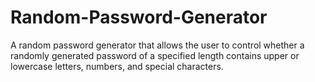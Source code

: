 # Random-Password-Generator
A random password generator that allows the user to control whether a randomly generated password of a specified length contains upper or lowercase letters, numbers, and special characters.
